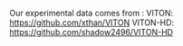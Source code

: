Our experimental data comes from :
VITON: https://github.com/xthan/VITON
VITON-HD: https://github.com/shadow2496/VITON-HD
